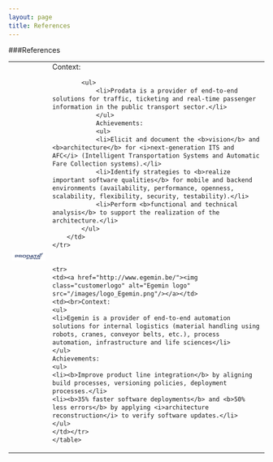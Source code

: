```yaml
---
layout: page
title: References
---
```


###References

<table width="100%">
	<tr>
		<td>
			<a href="http://www.prodata-systems.be/"><img class="customerlogo" alt="Prodata logo" src="/images/logo_Prodata.png"/></a>
		</td>
		<td>
			Context:
			
			<ul>
				<li>Prodata is a provider of end-to-end solutions for traffic, ticketing and real-time passenger information in the public transport sector.</li>
				</ul>
				Achievements:
				<ul>
				<li>Elicit and document the <b>vision</b> and <b>architecture</b> for <i>next-generation ITS and AFC</i> (Intelligent Transportation Systems and Automatic Fare Collection systems).</li>
				<li>Identify strategies to <b>realize important software qualities</b> for mobile and backend environments (availability, performance, openness, scalability, flexibility, security, testability).</li>
				<li>Perform <b>functional and technical analysis</b> to support the realization of the architecture.</li>
			</ul>
		</td>
	</tr>


	<tr>
	<td><a href="http://www.egemin.be/"><img class="customerlogo" alt="Egemin logo" src="/images/logo_Egemin.png"/></a></td>
	<td><br>Context:
	<ul>
	<li>Egemin is a provider of end-to-end automation solutions for internal logistics (material handling using robots, cranes, conveyor belts, etc.), process automation, infrastructure and life sciences</li>
	</ul>
	Achievements:
	<ul>
	<li><b>Improve product line integration</b> by aligning build processes, versioning policies, deployment processes.</li>
	<li><b>35% faster software deployments</b> and <b>50% less errors</b> by applying <i>architecture reconstruction</i> to verify software updates.</li>
	</ul>
	</td></tr>
	</table>


